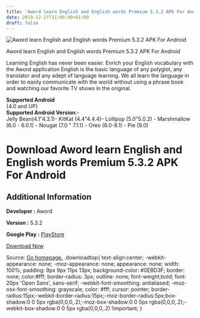 ```yaml
---
title: 'Aword learn English and English words Premium 5.3.2 APK For Android'
date: 2019-12-27T11:00:00+01:00
draft: false
---
```


![Aword learn English and English words Premium 5.3.2 APK For Android](https://i0.wp.com/apkhome.net/wp-content/uploads/2019/11/Aword-learn-English-and-English-words-Premium-5.3.2.png "Aword learn English and English words Premium 5.3.2 APK For Android")

  

Aword learn English and English words Premium 5.3.2 APK For Android

Learning English has never been easier. Enrich your English vocabulary with the Aword application English is the basic language of any polyglot, any translator and any adept of language learning. We all learn the language in order to easily communicate with the world without using a phrase book and watching our favorite TV shows in the original.

**Supported Android**  
{4.0 and UP}  
**Supported Android Version**:-  
Jelly Bean(4.1"4.3.1)- KitKat (4.4"4.4.4)- Lollipop (5.0"5.0.2) - Marshmallow (6.0 - 6.0.1) - Nougat (7.0 " 7.1.1) - Oreo (8.0-8.1) - Pie (9.0)

Download Aword learn English and English words Premium 5.3.2 APK For Android
============================================================================

Additional Information
----------------------

**Developer :** Aword

**Version :** 5.3.2

**Google Play :** [PlayStore](https://play.google.com/store/apps/details?id=skyeng.aword.prod&hl=en)

  

[Download Now](https://store4app.co/post/aword-learn-english-and-english-words-premium-5-3-2-apk-for-android_1574173607)

  
Source: [Go homepage.](https://store4app.co/post/aword-learn-english-and-english-words-premium-5-3-2-apk-for-android_1574173607) .downloadtop{ text-align:center; -webkit-appearance: none; -moz-appearance: none; appearance: none; width: 100%; padding: 9px 9px 11px 13px; background-color: #0EBD3F; border: none; color:#fff; border-radius: 3px; outline: none; font-weight;bold; font: 20px 'Open Sans', sans-serif; -webkit-font-smoothing: antialiased; -moz-osx-font-smoothing: grayscale; color: #fff; cursor: pointer; border-radius:15px;-webkit-border-radius:15px;-moz-border-radius:5px;box-shadow:0 0 5px rgba(0,0,0,.2);-moz-box-shadow:0 0 5px rgba(0,0,0,.2);-webkit-box-shadow:0 0 5px rgba(0,0,0,.2) !important; }